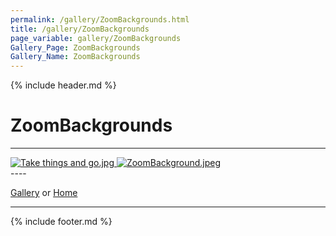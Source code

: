 ```yaml
---
permalink: /gallery/ZoomBackgrounds.html
title: /gallery/ZoomBackgrounds
page_variable: gallery/ZoomBackgrounds
Gallery_Page: ZoomBackgrounds
Gallery_Name: ZoomBackgrounds
---
```



{% include header.md %}

# ZoomBackgrounds

----
<div class="image-container-ZoomBackgrounds ImgContainer">
<a href="ZoomBackgrounds/resized-Take things and go.jpg" data-fancybox="gallery/Thumbnails/thumbnail-ZoomBackgrounds-Take things and go.jpg" data-caption="Take things and go.jpg">
    <img class="image-thumb" src="https://example.pauliver.com/gallery/Thumbnails/thumbnail-ZoomBackgrounds-Take things and go.jpg" alt="Take things and go.jpg" />
</a>
<a href="ZoomBackgrounds/resized-ZoomBackground.jpeg" data-fancybox="gallery/Thumbnails/thumbnail-ZoomBackgrounds-ZoomBackground.jpeg" data-caption="ZoomBackground.jpeg">
    <img class="image-thumb" src="https://example.pauliver.com/gallery/Thumbnails/thumbnail-ZoomBackgrounds-ZoomBackground.jpeg" alt="ZoomBackground.jpeg" />
</a>
</div>
----


[Gallery]( ./index.html)
  or 
[Home]( ../)

----

<script>

{% include single-gallery.js %}

SetupGallery(".image-container-ZoomBackgrounds ImgContainer");

</script>

{% include footer.md %}

<!-- created on 03/11/2020 9:09 PM -->
